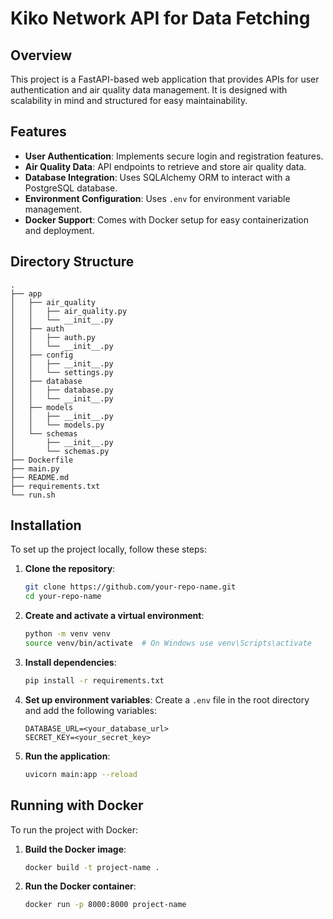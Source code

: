 

# Kiko Network API for Data Fetching 

## Overview

This project is a FastAPI-based web application that provides APIs for user authentication and air quality data management. It is designed with scalability in mind and structured for easy maintainability.

## Features

- **User Authentication**: Implements secure login and registration features.
- **Air Quality Data**: API endpoints to retrieve and store air quality data.
- **Database Integration**: Uses SQLAlchemy ORM to interact with a PostgreSQL database.
- **Environment Configuration**: Uses `.env` for environment variable management.
- **Docker Support**: Comes with Docker setup for easy containerization and deployment.

## Directory Structure

```
.
├── app
│   ├── air_quality
│   │   ├── air_quality.py
│   │   └── __init__.py
│   ├── auth
│   │   ├── auth.py
│   │   └── __init__.py
│   ├── config
│   │   ├── __init__.py
│   │   └── settings.py
│   ├── database
│   │   ├── database.py
│   │   └── __init__.py
│   ├── models
│   │   ├── __init__.py
│   │   └── models.py
│   └── schemas
│       ├── __init__.py
│       └── schemas.py
├── Dockerfile
├── main.py
├── README.md
├── requirements.txt
└── run.sh
```

## Installation

To set up the project locally, follow these steps:

1. **Clone the repository**:
   ```bash
   git clone https://github.com/your-repo-name.git
   cd your-repo-name
   ```

2. **Create and activate a virtual environment**:
   ```bash
   python -m venv venv
   source venv/bin/activate  # On Windows use venv\Scripts\activate
   ```

3. **Install dependencies**:
   ```bash
   pip install -r requirements.txt
   ```

4. **Set up environment variables**:
   Create a `.env` file in the root directory and add the following variables:
   ```
   DATABASE_URL=<your_database_url>
   SECRET_KEY=<your_secret_key>
   ```

6. **Run the application**:
   ```bash
   uvicorn main:app --reload
   ```

## Running with Docker

To run the project with Docker:

1. **Build the Docker image**:
   ```bash
   docker build -t project-name .
   ```

2. **Run the Docker container**:
   ```bash
   docker run -p 8000:8000 project-name
   ```
